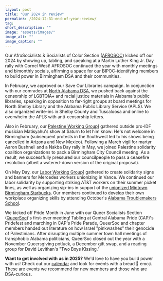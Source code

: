 ```yaml
---
layout: post 
title: "Our 2024 in review"
permalink: /2024-12-31-end-of-year-review/
tag: 
short_description: ""
image: "assets/images/"
image_alt: ""
image_caption: ""
---
```


Our AfroSocialists & Socialists of Color Section ([AFROSOC](https://bhamdsa.org/our-work/#AFROSOC)) kicked off our 2024 by showing up, tabling, and speaking at a Martin Luther King Jr. Day rally with Cornel West! AFROSOC continued the year with monthly meetings and bimonthly socials, affirming a space for our BIPOC-identifying members to build power in Birmingham DSA and their communities. 

In February, we approved our Save Our Libraries campaign. In conjunction with our comrades at [North Alabama DSA](https://actionnetwork.org/groups/north-alabama-dsa), we pushed back against the censorship of LGBTQIA+ and racial justice materials in Alabama's public libraries, speaking in opposition to far-right groups at board meetings for North Shelby Library and the Alabama Public Library Service (APLS). We also organized write-ins in Shelby County and Tuscaloosa and online to overwhelm the APLS with anti-censorship letters.

Also in February, our [Palestine Working Group](https://bhamdsa.org/our-work/#palestineWG)] gathered outside pro-IDF musician Matisyahu's show at Saturn to let him know: He's not welcome in Birmingham (subsequent protests in the Southwest led to his shows being cancelled in Arizona and New Mexico). Following a March vigil for martyr Aaron Bushnell and a Nakba Day rally in May, we joined Palestine solidarity coalition organizations to pack a Birmingham City Council meeting. As a result, we successfully pressured our councilpeople to pass a ceasefire resolution (albeit a watered-down version of the original proposal).

On May Day, our [Labor Working Group](https://bhamdsa.org/our-work/#laborWG)] gathered to create solidarity signs and banners for Mercedes workers unionizing in Vance. We continued our labor solidarity by supporting striking AT&T workers on their summer picket lines, as well as organizing sip-ins in support of the [unionized Midtown Birmingham Starbucks](https://www.instagram.com/sbworkersunitedbham). Our members continued to develop their own workplace organizing skills by attending October's [Alabama Troublemakers School](https://www.alreporter.com/2024/10/21/troublemakers-school-teaches-alabamians-about-taking-on-the-boss-and-winning/).

We kicked off Pride Month in June with our Queer Socialists Section ([QueerSoc](https://bhamdsa.org/our-work/#QUEERSOC))'s first-ever meeting! Tabling at Central Alabama Pride (CAP)'s Pridefest and marching in CAP's Pride Parade, QueerSoc and chapter members handed out literature on how Israel "pinkwashes" their genocide of Palestinians. After disrupting multiple summer town hall meetings of transphobic Alabama politicians, QueerSoc closed out the year with a November Queersgiving potluck, a December gift swap, and a reading group for David Levithan's "Two Boys Kissing."

<b>Want to get involved with us in 2025?</b> We'd love to have you build power with us! Check out our [calendar](https://bhamdsa.org/calendar) and look for events with a bread 🍞 emoji. These are events we recommend for new members and those who are DSA-curious.